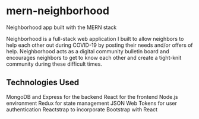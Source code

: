 # mern-neighborhood
Neighborhood app built with the MERN stack

Neighborhood is a full-stack web application I built to allow neighbors to help each other out during COVID-19 by posting their needs and/or offers of help.
Neighborhood acts as a digital community bulletin board and encourages neighbors to get to know each other and create a tight-knit community during these difficult times.

## Technologies Used
MongoDB and Express for the backend
React for the frontend
Node.js environment
Redux for state management
JSON Web Tokens for user authentication
Reactstrap to incorporate Bootstrap with React
